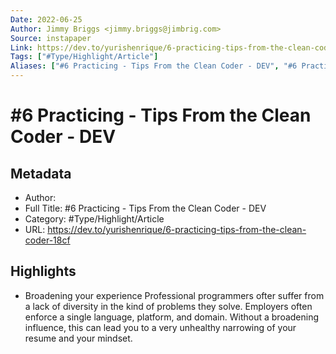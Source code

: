 ```yaml
---
Date: 2022-06-25
Author: Jimmy Briggs <jimmy.briggs@jimbrig.com>
Source: instapaper
Link: https://dev.to/yurishenrique/6-practicing-tips-from-the-clean-coder-18cf
Tags: ["#Type/Highlight/Article"]
Aliases: ["#6 Practicing - Tips From the Clean Coder - DEV", "#6 Practicing - Tips From the Clean Coder - DEV"]
---
```

# #6 Practicing - Tips From the Clean Coder - DEV

## Metadata
- Author: 
- Full Title: #6 Practicing - Tips From the Clean Coder - DEV
- Category: #Type/Highlight/Article
- URL: https://dev.to/yurishenrique/6-practicing-tips-from-the-clean-coder-18cf

## Highlights
- Broadening your experience
  Professional programmers ofter suffer from a lack of diversity in the kind of problems they solve. Employers often enforce a single language, platform, and domain. Without a broadening influence, this can lead you to a very unhealthy narrowing of your resume and your mindset.
